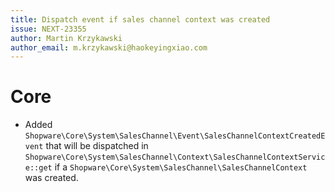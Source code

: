 ```yaml
---
title: Dispatch event if sales channel context was created
issue: NEXT-23355
author: Martin Krzykawski
author_email: m.krzykawski@haokeyingxiao.com
---
```

# Core
* Added `Shopware\Core\System\SalesChannel\Event\SalesChannelContextCreatedEvent` that will be dispatched in `Shopware\Core\System\SalesChannel\Context\SalesChannelContextService::get` if a `Shopware\Core\System\SalesChannel\SalesChannelContext` was created.
